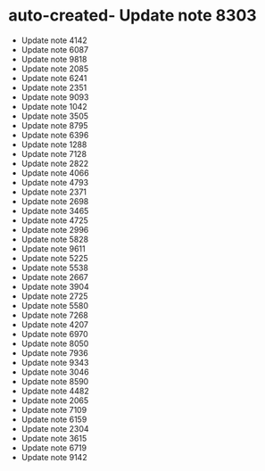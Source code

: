 # auto-created- Update note 8303
- Update note 4142
- Update note 6087
- Update note 9818
- Update note 2085
- Update note 6241
- Update note 2351
- Update note 9093
- Update note 1042
- Update note 3505
- Update note 8795
- Update note 6396
- Update note 1288
- Update note 7128
- Update note 2822
- Update note 4066
- Update note 4793
- Update note 2371
- Update note 2698
- Update note 3465
- Update note 4725
- Update note 2996
- Update note 5828
- Update note 9611
- Update note 5225
- Update note 5538
- Update note 2667
- Update note 3904
- Update note 2725
- Update note 5580
- Update note 7268
- Update note 4207
- Update note 6970
- Update note 8050
- Update note 7936
- Update note 9343
- Update note 3046
- Update note 8590
- Update note 4482
- Update note 2065
- Update note 7109
- Update note 6159
- Update note 2304
- Update note 3615
- Update note 6719
- Update note 9142
